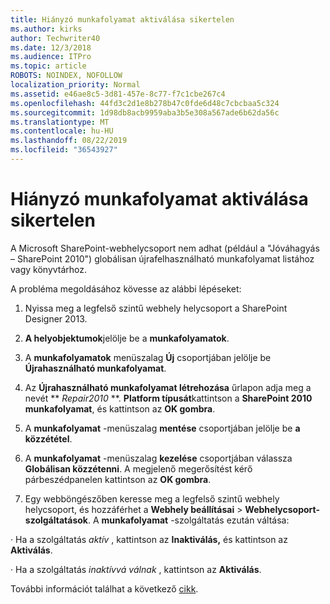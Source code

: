 ```yaml
---
title: Hiányzó munkafolyamat aktiválása sikertelen
ms.author: kirks
author: Techwriter40
ms.date: 12/3/2018
ms.audience: ITPro
ms.topic: article
ROBOTS: NOINDEX, NOFOLLOW
localization_priority: Normal
ms.assetid: e46ae8c5-3d81-457e-8c77-f7c1cbe267c4
ms.openlocfilehash: 44fd3c2d1e8b278b47c0fde6d48c7cbcbaa5c324
ms.sourcegitcommit: 1d98db8acb9959aba3b5e308a567ade6b62da56c
ms.translationtype: MT
ms.contentlocale: hu-HU
ms.lasthandoff: 08/22/2019
ms.locfileid: "36543927"
---
```

# <a name="missing-workflow-failed-to-activate"></a>Hiányzó munkafolyamat aktiválása sikertelen

A Microsoft SharePoint-webhelycsoport nem adhat (például a "Jóváhagyás – SharePoint 2010") globálisan újrafelhasználható munkafolyamat listához vagy könyvtárhoz.
  
A probléma megoldásához kövesse az alábbi lépéseket: 
  
1. Nyissa meg a legfelső szintű webhely helycsoport a SharePoint Designer 2013.
  
2. **A helyobjektumok**jelölje be a **munkafolyamatok**. 
  
3. A **munkafolyamatok** menüszalag **Új** csoportjában jelölje be **Újrahasználható munkafolyamat**. 
  
4. Az **Újrahasználható munkafolyamat létrehozása** űrlapon adja meg a nevét ** *Repair2010* **. **Platform típusát**kattintson a **SharePoint 2010 munkafolyamat**, és kattintson az **OK gombra**. 
  
1. A **munkafolyamat** -menüszalag **mentése** csoportjában jelölje be **a közzététel**. 
  
2. A **munkafolyamat** -menüszalag **kezelése** csoportjában válassza **Globálisan közzétenni**. A megjelenő megerősítést kérő párbeszédpanelen kattintson az **OK gombra**. 
  
3. Egy webböngészőben keresse meg a legfelső szintű webhely helycsoport, és hozzáférhet a **Webhely beállításai** \> **Webhelycsoport-szolgáltatások**. A **munkafolyamat** -szolgáltatás ezután váltása: 
  
· Ha a szolgáltatás *aktív* , kattintson az **Inaktiválás,** és kattintson az **Aktiválás**. 
  
· Ha a szolgáltatás *inaktívvá válnak* , kattintson az **Aktiválás**. 
  
További információt találhat a következő [cikk](https://go.microsoft.com/fwlink/?linkid=2047770&amp;clcid=0x409).
  

